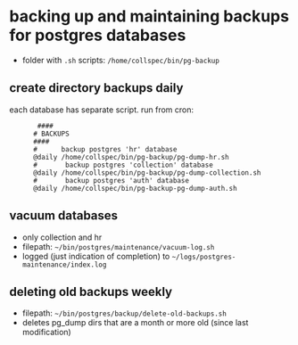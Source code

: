# backing up and maintaining backups for postgres databases

- folder with `.sh` scripts: `/home/collspec/bin/pg-backup`

## create directory backups daily

each database has separate script.
run from cron:
```cron
       ####
      # BACKUPS
      ####
      #      backup postgres 'hr' database
      @daily /home/collspec/bin/pg-backup/pg-dump-hr.sh
      #       backup postgres 'collection' database
      @daily /home/collspec/bin/pg-backup/pg-dump-collection.sh
      #       backup postgres 'auth' database
      @daily /home/collspec/bin/pg-backup-pg-dump-auth.sh
```
## vacuum databases
- only collection and hr
- filepath: `~/bin/postgres/maintenance/vacuum-log.sh`
- logged (just indication of completion) to `~/logs/postgres-maintenance/index.log`


## deleting old backups weekly
- filepath: `~/bin/postgres/backup/delete-old-backups.sh`
- deletes pg_dump dirs that are a month or more old (since last modification)

